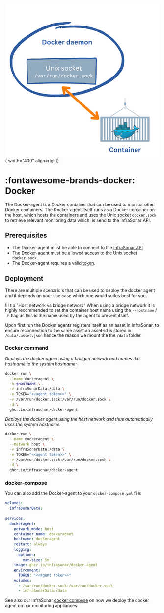 ![Docker Agent](../../images/agent_docker.png){ width="400" align=right}

# :fontawesome-brands-docker: Docker

The Docker-agent is a Docker container that can be used to monitor other Docker containers. The Docker-agent itself runs as a Docker container on the host, which hosts the containers and uses the Unix socket `docker.sock` to retrieve relevant monitoring data which, is send to the InfraSonar API.

## Prerequisites

* The Docker-agent must be able to connect to the [InfraSonar API](https://api.infrasonar.com)
* The Docker-agent must be allowed access to the Unix socket `docker.sock`.
* The Docker-agent requires a valid [token](../../api/authentication.md).

## Deployment

There are multiple scenario's that can be used to deploy the docker agent and it depends on your use case which one would suites best for you.

!!! tip "Host network vs bridge network"
    When using a bridge network it is highly recommended to set the container host name using the `--hostname` / `-h` flag as this is the name used by the agent to present itself.


Upon first run the Docker agents registers itself as an asset in InfraSonar, to ensure reconnection to the same asset an asset-id is stored in `/data/.asset.json` hence the reason we mount the the `/data` folder.

### Docker command

*Deploys the docker agent using a bridged network and names the hostname to the system hostname:*

```bash
docker run \
  --name dockeragent \
  -h $HOSTNAME \
  -v infraSonarData:/data \
  -e TOKEN="<<agent token>>" \
  -v /var/run/docker.sock:/var/run/docker.sock \
  -d \
  ghcr.io/infrasonar/docker-agent
```

*Deploys the docker agent using the host network and thus automatically uses the system hostname:*

```bash
docker run \
  --name dockeragent \
  --network host \
  -v infraSonarData:/data \
  -e TOKEN="<<agent token>>" \
  -v /var/run/docker.sock:/var/run/docker.sock \
  -d \
  ghcr.io/infrasonar/docker-agent
```

### docker-compose

You can also add the Docker-agent to your `docker-compose.yml` file:

```YAML
volumes:
  infraSonarData:

services:
  dockeragent:
    network_mode: host
    container_name: dockeragent
    hostname: dockeragent
    restart: always
    logging:
      options:
        max-size: 5m
    image: ghcr.io/infrasonar/docker-agent
    environment:
      TOKEN: "<<agent token>>"
    volumes:
      - /var/run/docker.sock:/var/run/docker.sock
      - infraSonarData:/data
```

See also our InfraSonar [docker compose](../probes/appliance/docker_compose.md) on how we deploy the docker agent on our monitoring appliances.

